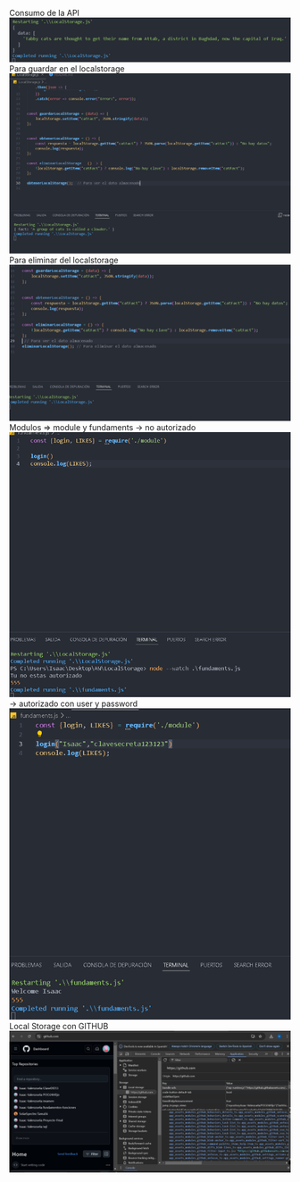 Consumo de la API
![alt text](image.png)
Para guardar en el localstorage
![alt text](image-1.png)
Para eliminar del localstorage
![alt text](image-2.png)
Modulos => module y fundaments
-> no autorizado 
![alt text](image-3.png)
-> autorizado con user y password
![alt text](image-4.png)
Local Storage con GITHUB
![alt text](image-5.png)